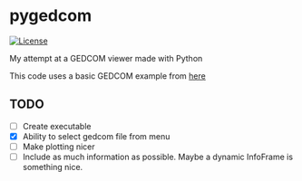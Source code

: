 # pygedcom

[![License](http://img.shields.io/badge/license-MIT-blue.svg)](https://github.com/janwillembuist/pygedcom/blob/main/LICENSE)

My attempt at a GEDCOM viewer made with Python

This code uses a basic GEDCOM example from [here](https://www.gedcom.org/samples.html)

## TODO
- [ ] Create executable
- [x] Ability to select gedcom file from menu
- [ ] Make plotting nicer
- [ ] Include as much information as possible. Maybe a dynamic InfoFrame is something nice.